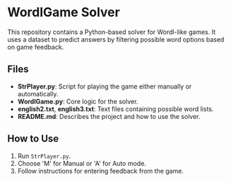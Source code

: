 # WordlGame Solver

This repository contains a Python-based solver for Wordl-like games. It uses a dataset to predict answers by filtering possible word options based on game feedback.

## Files

- **StrPlayer.py**: Script for playing the game either manually or automatically.
- **WordlGame.py**: Core logic for the solver.
- **english2.txt**, **english3.txt**: Text files containing possible word lists.
- **README.md**: Describes the project and how to use the solver.

## How to Use

1. Run `StrPlayer.py`.
2. Choose 'M' for Manual or 'A' for Auto mode.
3. Follow instructions for entering feedback from the game.
